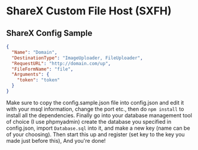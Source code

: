 # ShareX Custom File Host (SXFH)

## ShareX Config Sample
```json
{
  "Name": "Domain",
  "DestinationType": "ImageUploader, FileUploader",
  "RequestURL": "http://domain.com/up",
  "FileFormName": "file",
  "Arguments": {
    "token": "token"
  }
}
```

Make sure to copy the config.sample.json file into config.json and edit it with your msql information, change the port etc., then do `npm install` to install all the dependencies. Finally go into your database management tool of choice (I use phpmyadmin) create the database you specified in config.json, import `Database.sql` into it, and make a new key (name can be of your choosing). Then start this up and register (set key to the key you made just before this), And you're done!
